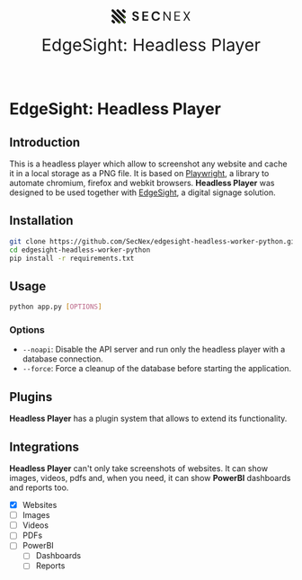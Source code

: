 <div style="text-align: center; padding-bottom: 40px;">
    <svg xmlns="http://www.w3.org/2000/svg" xmlns:xlink="http://www.w3.org/1999/xlink" width="150" zoomAndPan="magnify" viewBox="0 0 300 63.749997" height="45" preserveAspectRatio="xMidYMid meet" version="1.0" fill="currentColor"><defs><g/><clipPath id="b5862a2949"><path d="M 8 43 L 23 43 L 23 58 L 8 58 Z M 8 43 " clip-rule="nonzero"/></clipPath><clipPath id="294ab4978c"><path d="M 13.78125 41.597656 L 24.699219 52.515625 L 17.851562 59.363281 L 6.933594 48.445312 Z M 13.78125 41.597656 " clip-rule="nonzero"/></clipPath><clipPath id="12844af24f"><path d="M 17.207031 45.019531 L 21.269531 49.082031 C 22.179688 49.992188 22.6875 51.222656 22.6875 52.507812 C 22.6875 53.792969 22.179688 55.023438 21.269531 55.933594 C 20.359375 56.84375 19.128906 57.351562 17.84375 57.351562 C 16.558594 57.351562 15.328125 56.84375 14.417969 55.933594 L 10.355469 51.871094 C 9.449219 50.964844 8.9375 49.730469 8.9375 48.445312 C 8.9375 47.160156 9.449219 45.929688 10.355469 45.019531 C 11.265625 44.113281 12.496094 43.601562 13.78125 43.601562 C 15.066406 43.601562 16.300781 44.113281 17.207031 45.019531 Z M 17.207031 45.019531 " clip-rule="nonzero"/></clipPath><clipPath id="d25c8c89c5"><path d="M 8 24 L 42 24 L 42 58 L 8 58 Z M 8 24 " clip-rule="nonzero"/></clipPath><clipPath id="8989d868f5"><path d="M 13.78125 22.398438 L 43.914062 52.527344 L 37.0625 59.378906 L 6.933594 29.246094 Z M 13.78125 22.398438 " clip-rule="nonzero"/></clipPath><clipPath id="afb5c1d507"><path d="M 17.207031 25.824219 L 40.46875 49.082031 C 41.378906 49.992188 41.886719 51.222656 41.886719 52.507812 C 41.886719 53.792969 41.378906 55.027344 40.46875 55.933594 C 39.558594 56.84375 38.328125 57.351562 37.042969 57.351562 C 35.757812 57.351562 34.527344 56.84375 33.617188 55.933594 L 10.355469 32.671875 C 9.449219 31.765625 8.9375 30.53125 8.9375 29.246094 C 8.9375 27.960938 9.449219 26.730469 10.355469 25.824219 C 11.265625 24.914062 12.496094 24.402344 13.78125 24.402344 C 15.066406 24.402344 16.300781 24.914062 17.207031 25.824219 Z M 17.207031 25.824219 " clip-rule="nonzero"/></clipPath><clipPath id="4a9adc946f"><path d="M 8 5 L 61 5 L 61 58 L 8 58 Z M 8 5 " clip-rule="nonzero"/></clipPath><clipPath id="e27b897b15"><path d="M 13.78125 3.917969 L 62.375 52.511719 L 55.527344 59.359375 L 6.933594 10.765625 Z M 13.78125 3.917969 " clip-rule="nonzero"/></clipPath><clipPath id="671bc0d65b"><path d="M 17.207031 7.339844 L 58.949219 49.082031 C 59.859375 49.992188 60.367188 51.222656 60.367188 52.507812 C 60.367188 53.792969 59.859375 55.027344 58.949219 55.933594 C 58.042969 56.84375 56.808594 57.351562 55.523438 57.351562 C 54.238281 57.351562 53.007812 56.84375 52.097656 55.933594 L 10.355469 14.191406 C 9.449219 13.285156 8.9375 12.050781 8.9375 10.765625 C 8.9375 9.480469 9.449219 8.25 10.355469 7.339844 C 11.265625 6.433594 12.496094 5.921875 13.78125 5.921875 C 15.066406 5.921875 16.300781 6.433594 17.207031 7.339844 Z M 17.207031 7.339844 " clip-rule="nonzero"/></clipPath><clipPath id="1f5275a649"><path d="M 26 5 L 61 5 L 61 40 L 26 40 Z M 26 5 " clip-rule="nonzero"/></clipPath><clipPath id="735cac81fb"><path d="M 31.546875 3.917969 L 62.398438 34.769531 L 55.546875 41.621094 L 24.695312 10.765625 Z M 31.546875 3.917969 " clip-rule="nonzero"/></clipPath><clipPath id="69f286806a"><path d="M 34.96875 7.339844 L 58.949219 31.320312 C 59.859375 32.230469 60.367188 33.460938 60.367188 34.746094 C 60.367188 36.03125 59.859375 37.261719 58.949219 38.171875 C 58.042969 39.078125 56.808594 39.589844 55.523438 39.589844 C 54.238281 39.589844 53.007812 39.078125 52.097656 38.171875 L 28.121094 14.191406 C 27.210938 13.285156 26.703125 12.050781 26.703125 10.765625 C 26.703125 9.480469 27.210938 8.25 28.121094 7.339844 C 29.027344 6.433594 30.261719 5.921875 31.546875 5.921875 C 32.828125 5.921875 34.0625 6.433594 34.96875 7.339844 Z M 34.96875 7.339844 " clip-rule="nonzero"/></clipPath><clipPath id="0a6253d4a4"><path d="M 46 5 L 61 5 L 61 20 L 46 20 Z M 46 5 " clip-rule="nonzero"/></clipPath><clipPath id="d7d8b0c8fe"><path d="M 51.460938 3.917969 L 62.378906 14.832031 L 55.53125 21.683594 L 44.613281 10.765625 Z M 51.460938 3.917969 " clip-rule="nonzero"/></clipPath><clipPath id="b25d584df6"><path d="M 54.886719 7.339844 L 58.949219 11.402344 C 59.859375 12.3125 60.367188 13.542969 60.367188 14.828125 C 60.367188 16.113281 59.859375 17.34375 58.949219 18.253906 C 58.042969 19.164062 56.808594 19.671875 55.523438 19.671875 C 54.238281 19.671875 53.007812 19.164062 52.097656 18.253906 L 48.039062 14.191406 C 47.128906 13.285156 46.617188 12.050781 46.617188 10.765625 C 46.617188 9.480469 47.128906 8.25 48.039062 7.339844 C 48.945312 6.433594 50.175781 5.921875 51.460938 5.921875 C 52.746094 5.921875 53.980469 6.433594 54.886719 7.339844 Z M 54.886719 7.339844 " clip-rule="nonzero"/></clipPath><clipPath id="42f4da179b"><path d="M 53.207031 49.988281 L 57.425781 49.988281 L 57.425781 54.898438 L 53.207031 54.898438 Z M 53.207031 49.988281 " clip-rule="nonzero"/></clipPath><clipPath id="21dd5728a9"><path d="M 55.316406 49.988281 L 57.425781 51.214844 L 57.425781 53.671875 L 55.316406 54.898438 L 53.207031 53.671875 L 53.207031 51.214844 Z M 55.316406 49.988281 " clip-rule="nonzero"/></clipPath><clipPath id="10384529be"><path d="M 34.5625 49.988281 L 38.78125 49.988281 L 38.78125 54.898438 L 34.5625 54.898438 Z M 34.5625 49.988281 " clip-rule="nonzero"/></clipPath><clipPath id="7c423ba317"><path d="M 36.671875 49.988281 L 38.78125 51.214844 L 38.78125 53.671875 L 36.671875 54.898438 L 34.5625 53.671875 L 34.5625 51.214844 Z M 36.671875 49.988281 " clip-rule="nonzero"/></clipPath><clipPath id="838d15495f"><path d="M 53.207031 32.03125 L 57.425781 32.03125 L 57.425781 36.945312 L 53.207031 36.945312 Z M 53.207031 32.03125 " clip-rule="nonzero"/></clipPath><clipPath id="093093b0d8"><path d="M 55.316406 32.03125 L 57.425781 33.257812 L 57.425781 35.714844 L 55.316406 36.941406 L 53.207031 35.714844 L 53.207031 33.257812 Z M 55.316406 32.03125 " clip-rule="nonzero"/></clipPath></defs><g fill="var(--svg-fill)" fill-opacity="1"><g transform="translate(81.219701, 46.702119)"><g><path d="M 14.1875 0.546875 C 11.8125 0.546875 9.710938 0.140625 7.890625 -0.671875 C 6.078125 -1.484375 4.644531 -2.648438 3.59375 -4.171875 C 2.550781 -5.703125 2.015625 -7.5625 1.984375 -9.75 L 8.234375 -9.75 C 8.285156 -8.238281 8.828125 -6.96875 9.859375 -5.9375 C 10.898438 -4.90625 12.328125 -4.390625 14.140625 -4.390625 C 15.710938 -4.390625 16.957031 -4.765625 17.875 -5.515625 C 18.800781 -6.273438 19.265625 -7.285156 19.265625 -8.546875 C 19.265625 -9.867188 18.859375 -10.898438 18.046875 -11.640625 C 17.234375 -12.378906 16.144531 -12.976562 14.78125 -13.4375 C 13.425781 -13.90625 11.984375 -14.398438 10.453125 -14.921875 C 7.953125 -15.785156 6.046875 -16.894531 4.734375 -18.25 C 3.421875 -19.613281 2.765625 -21.414062 2.765625 -23.65625 C 2.742188 -25.570312 3.203125 -27.210938 4.140625 -28.578125 C 5.078125 -29.953125 6.363281 -31.015625 8 -31.765625 C 9.632812 -32.523438 11.515625 -32.90625 13.640625 -32.90625 C 15.796875 -32.90625 17.695312 -32.519531 19.34375 -31.75 C 20.988281 -30.976562 22.28125 -29.898438 23.21875 -28.515625 C 24.164062 -27.128906 24.671875 -25.484375 24.734375 -23.578125 L 18.390625 -23.578125 C 18.359375 -24.710938 17.921875 -25.71875 17.078125 -26.59375 C 16.234375 -27.476562 15.054688 -27.921875 13.546875 -27.921875 C 12.242188 -27.953125 11.15625 -27.632812 10.28125 -26.96875 C 9.40625 -26.300781 8.96875 -25.335938 8.96875 -24.078125 C 8.96875 -23.003906 9.304688 -22.148438 9.984375 -21.515625 C 10.660156 -20.878906 11.582031 -20.34375 12.75 -19.90625 C 13.925781 -19.476562 15.269531 -19.019531 16.78125 -18.53125 C 18.382812 -17.976562 19.847656 -17.332031 21.171875 -16.59375 C 22.492188 -15.851562 23.554688 -14.875 24.359375 -13.65625 C 25.160156 -12.4375 25.5625 -10.875 25.5625 -8.96875 C 25.5625 -7.269531 25.128906 -5.695312 24.265625 -4.25 C 23.398438 -2.800781 22.117188 -1.640625 20.421875 -0.765625 C 18.734375 0.109375 16.65625 0.546875 14.1875 0.546875 Z M 14.1875 0.546875 "/></g></g></g><g fill="var(--svg-fill)" fill-opacity="1"><g transform="translate(115.980761, 46.702119)"><g><path d="M 3.140625 0 L 3.140625 -32.359375 L 24.265625 -32.359375 L 24.265625 -27.59375 L 9.0625 -27.59375 L 9.0625 -18.71875 L 22.875 -18.71875 L 22.875 -14.09375 L 9.0625 -14.09375 L 9.0625 -4.765625 L 24.265625 -4.765625 L 24.265625 0 Z M 3.140625 0 "/></g></g></g><g fill="var(--svg-fill)" fill-opacity="1"><g transform="translate(149.863585, 46.702119)"><g><path d="M 17.796875 0.546875 C 14.523438 0.546875 11.71875 -0.148438 9.375 -1.546875 C 7.039062 -2.953125 5.238281 -4.910156 3.96875 -7.421875 C 2.707031 -9.929688 2.078125 -12.832031 2.078125 -16.125 C 2.078125 -19.425781 2.707031 -22.335938 3.96875 -24.859375 C 5.238281 -27.390625 7.039062 -29.363281 9.375 -30.78125 C 11.71875 -32.195312 14.523438 -32.90625 17.796875 -32.90625 C 21.679688 -32.90625 24.863281 -31.941406 27.34375 -30.015625 C 29.820312 -28.085938 31.367188 -25.382812 31.984375 -21.90625 L 25.46875 -21.90625 C 25.0625 -23.664062 24.203125 -25.046875 22.890625 -26.046875 C 21.585938 -27.046875 19.859375 -27.546875 17.703125 -27.546875 C 14.710938 -27.546875 12.367188 -26.53125 10.671875 -24.5 C 8.984375 -22.46875 8.140625 -19.675781 8.140625 -16.125 C 8.140625 -12.582031 8.984375 -9.800781 10.671875 -7.78125 C 12.367188 -5.769531 14.710938 -4.765625 17.703125 -4.765625 C 19.859375 -4.765625 21.585938 -5.234375 22.890625 -6.171875 C 24.203125 -7.109375 25.0625 -8.410156 25.46875 -10.078125 L 31.984375 -10.078125 C 31.367188 -6.742188 29.820312 -4.140625 27.34375 -2.265625 C 24.863281 -0.390625 21.679688 0.546875 17.796875 0.546875 Z M 17.796875 0.546875 "/></g></g></g><g fill="var(--svg-fill)" fill-opacity="1"><g transform="translate(191.101852, 46.702119)"><g><path d="M 3.421875 0 L 3.421875 -32.359375 L 7.296875 -32.359375 L 24.546875 -6.421875 L 24.546875 -32.359375 L 28.421875 -32.359375 L 28.421875 0 L 24.546875 0 L 7.296875 -25.921875 L 7.296875 0 Z M 3.421875 0 "/></g></g></g><g fill="var(--svg-fill)" fill-opacity="1"><g transform="translate(230.115419, 46.702119)"><g><path d="M 3.421875 0 L 3.421875 -32.359375 L 23.4375 -32.359375 L 23.4375 -29.15625 L 7.296875 -29.15625 L 7.296875 -17.890625 L 22.046875 -17.890625 L 22.046875 -14.75 L 7.296875 -14.75 L 7.296875 -3.1875 L 23.4375 -3.1875 L 23.4375 0 Z M 3.421875 0 "/></g></g></g><g fill="var(--svg-fill)" fill-opacity="1"><g transform="translate(263.351114, 46.702119)"><g><path d="M 1.75 0 L 11.640625 -16.3125 L 1.75 -32.359375 L 6.140625 -32.359375 L 14.09375 -19.40625 L 21.671875 -32.359375 L 26.015625 -32.359375 L 16.125 -16.125 L 26.0625 0 L 21.671875 0 L 13.6875 -12.984375 L 6.140625 0 Z M 1.75 0 "/></g></g></g><g clip-path="url(#b5862a2949)"><g clip-path="url(#294ab4978c)"><g clip-path="url(#12844af24f)"><path fill="var(--svg-fill)" d="M 13.78125 41.597656 L 24.699219 52.515625 L 17.851562 59.363281 L 6.933594 48.445312 Z M 13.78125 41.597656 " fill-opacity="1" fill-rule="nonzero"/></g></g></g><g clip-path="url(#d25c8c89c5)"><g clip-path="url(#8989d868f5)"><g clip-path="url(#afb5c1d507)"><path fill="var(--svg-fill)" d="M 13.78125 22.398438 L 43.886719 52.5 L 37.035156 59.351562 L 6.933594 29.246094 Z M 13.78125 22.398438 " fill-opacity="1" fill-rule="nonzero"/></g></g></g><g clip-path="url(#4a9adc946f)"><g clip-path="url(#e27b897b15)"><g clip-path="url(#671bc0d65b)"><path fill="var(--svg-fill)" d="M 13.78125 3.917969 L 62.375 52.511719 L 55.527344 59.359375 L 6.933594 10.765625 Z M 13.78125 3.917969 " fill-opacity="1" fill-rule="nonzero"/></g></g></g><g clip-path="url(#1f5275a649)"><g clip-path="url(#735cac81fb)"><g clip-path="url(#69f286806a)"><path fill="var(--svg-fill)" d="M 31.546875 3.917969 L 62.371094 34.742188 L 55.519531 41.59375 L 24.695312 10.765625 Z M 31.546875 3.917969 " fill-opacity="1" fill-rule="nonzero"/></g></g></g><g clip-path="url(#0a6253d4a4)"><g clip-path="url(#d7d8b0c8fe)"><g clip-path="url(#b25d584df6)"><path fill="var(--svg-fill)" d="M 51.460938 3.917969 L 62.378906 14.832031 L 55.53125 21.683594 L 44.613281 10.765625 Z M 51.460938 3.917969 " fill-opacity="1" fill-rule="nonzero"/></g></g></g><g clip-path="url(#42f4da179b)"><g clip-path="url(#21dd5728a9)"><path fill="#9cff1e" d="M 53.207031 49.988281 L 57.425781 49.988281 L 57.425781 54.898438 L 53.207031 54.898438 Z M 53.207031 49.988281 " fill-opacity="1" fill-rule="nonzero"/></g></g><g clip-path="url(#10384529be)"><g clip-path="url(#7c423ba317)"><path fill="#9cff1e" d="M 34.5625 49.988281 L 38.78125 49.988281 L 38.78125 54.898438 L 34.5625 54.898438 Z M 34.5625 49.988281 " fill-opacity="1" fill-rule="nonzero"/></g></g><g clip-path="url(#838d15495f)"><g clip-path="url(#093093b0d8)"><path fill="#9cff1e" d="M 53.207031 32.03125 L 57.425781 32.03125 L 57.425781 36.941406 L 53.207031 36.941406 Z M 53.207031 32.03125 " fill-opacity="1" fill-rule="nonzero"/></g></g></svg>
    <div style="padding-top: 10px; font-size: 30px">
        EdgeSight: Headless Player
    </div>
</div>

# EdgeSight: Headless Player

## Introduction

This is a headless player which allow to screenshot any website and cache it in a local storage as a PNG file. It is based on [Playwright](https://playwright.dev/), a library to automate chromium, firefox and webkit browsers. **Headless Player** was designed to be used together with [EdgeSight](https://secnex.io/edgesight), a digital signage solution.

## Installation

```bash
git clone https://github.com/SecNex/edgesight-headless-worker-python.git
cd edgesight-headless-worker-python
pip install -r requirements.txt
```

## Usage

```bash
python app.py [OPTIONS]
```

### Options

- `--noapi`: Disable the API server and run only the headless player with a database connection.
- `--force`: Force a cleanup of the database before starting the application.

## Plugins

**Headless Player** has a plugin system that allows to extend its functionality.

## Integrations

**Headless Player** can't only take screenshots of websites. It can show images, videos, pdfs and, when you need, it can show **PowerBI** dashboards and reports too.

- [x] Websites
- [ ] Images
- [ ] Videos
- [ ] PDFs
- [ ] PowerBI
    - [ ] Dashboards
    - [ ] Reports